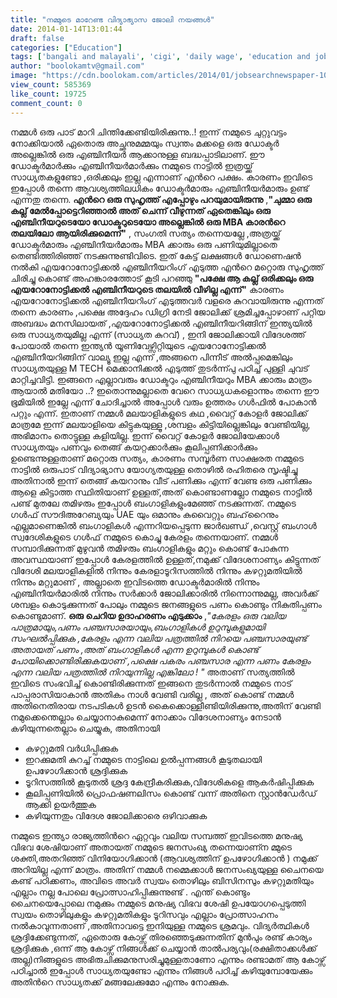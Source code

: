 ```yaml
---
title: "നമ്മുടെ മാറേണ്ട വിദ്യാഭ്യാസ ജോലി നയങ്ങള്‍"
date: 2014-01-14T13:01:44
draft: false
categories: ["Education"]
tags: ['bangali and malayali', 'cigi', 'daily wage', 'education and job', 'education and placement', 'education in kerala', 'Ibiza', 'indian education', 'jobs in kerala']
author: "boolokamtv@gmail.com"
image: "https://cdn.boolokam.com/articles/2014/01/jobsearchnewspaper-1024x759.jpg"
view_count: 585369
like_count: 19725
comment_count: 0
---
```


നമ്മള്‍ ഒരു പാട് മാറി ചിന്തിക്കേണ്ടിയിരിക്കുന്നു..! ഇന്ന് നമ്മുടെ ചുറ്റുവട്ടം നോക്കിയാല്‍ ഏതൊരു അച്ഛനുമമ്മയും സ്വന്തം മക്കളെ ഒരു ഡോക്ടര്‍ അല്ലെങ്കില്‍ ഒരു എഞ്ചിനീയര്‍ ആക്കാനുള്ള ബദ്ധപ്പാടിലാണ്. ഈ ഡോക്ടര്‍മാര്‍ക്കും എഞ്ചിനീയര്‍മാര്‍ക്കും നമ്മുടെ നാട്ടില്‍ ഇത്രയ്ക്ക് സാധ്യതകളുണ്ടോ ,ഒരിക്കലും ഇല്ല എന്നാണ് എന്‍റെ പക്ഷം. കാരണം ഇവിടെ ഇപ്പോള്‍ തന്നെ ആവശ്യത്തിലധികം ഡോക്ടര്‍മാരും എഞ്ചിനീയര്‍മാരും ഉണ്ട് എന്നതു തന്നെ. **എന്‍റെ ഒരു സുഹൃത്ത്‌ എപ്പോഴും പറയുമായിരുന്നു** ,**"ചുമ്മാ ഒരു കല്ല്‌ മേല്‍പ്പോട്ടെറിഞ്ഞാല്‍ അത് ചെന്ന് വീഴുന്നത് ഏതെങ്കിലും ഒരു എഞ്ചിനീയറുടെയോ ഡോക്ടറുടെയോ അല്ലെങ്കില്‍ ഒരു MBA കാരന്‍റെ തലയിലോ ആയിരിക്കുമെന്ന്"** , സംഗതി സത്യം തന്നെയല്ലേ ,അത്രയ്ക്ക് ഡോക്ടര്‍മാരും എഞ്ചിനീയര്‍മാരും MBA ക്കാരും ഒരു പണിയുമില്ലാതെ തെണ്ടിത്തിരിഞ്ഞ് നടക്കുന്നുണ്ടിവിടെ. ഇത് കേട്ട് ലക്ഷങ്ങള്‍ ഡോണെഷന്‍ നല്‍കി എയറോനോട്ടിക്കല്‍ എഞ്ചിനീയറിംഗ് എടുത്ത എന്‍റെ മറ്റൊരു സുഹൃത്ത്‌ ചിരിച്ചു കൊണ്ട് അഹങ്കാരത്തോട് കൂടി പറഞ്ഞു **"പക്ഷേ ആ കല്ല്‌ ഒരിക്കലും ഒരു എയറോനോട്ടിക്കല്‍ എഞ്ചിനീയറുടെ തലയില്‍ വീഴില്ല എന്ന്"** കാരണം എയറോനോട്ടിക്കല്‍ എഞ്ചിനീയറിംഗ് എടുത്തവര്‍ വളരെ കുറവായിരുന്നു എന്നത് തന്നെ കാരണം ,പക്ഷെ അദ്ദേഹം ഡിഗ്രി നേടി ജോലിക്ക് ശ്രമിച്ചപ്പോഴാണ് പറ്റിയ അബദ്ധം മനസിലായത് ,എയറോനോട്ടിക്കല്‍ എഞ്ചിനീയറിങ്ങിന് ഇന്ത്യയില്‍ ഒരു സാധ്യതയുമില്ല എന്ന് (സാധ്യത കുറവ്) , ഇനി ജോലിക്കായി വിദേശത്ത് പോയാല്‍ തന്നെ ഇന്ത്യന്‍ യൂണിവേഴ്സിറ്റിയുടെ എയറോനോട്ടിക്കല്‍ എഞ്ചിനീയറിങ്ങിന് വാല്യൂ ഇല്ല എന്ന് ,അങ്ങനെ പിന്നീട് അല്‍പ്പമെങ്കിലും സാധ്യതയുള്ള M TECH മെക്കാനിക്കല്‍ എടുത്ത് തുടര്‍ന്ന്പു പഠിച്ച് പുള്ളി ചുവട് മാറ്റിച്ചവിട്ടി. ഇങ്ങനെ എല്ലാവരും ഡോക്ടറും എഞ്ചിനീയറും MBA ക്കാരും മാത്രം ആയാല്‍ മതിയോ ..? ഇതൊന്നുമല്ലാതെ വേറെ സാധ്യധകളൊന്നും തന്നെ ഈ ഭൂമിയില്‍ ഇല്ലേ എന്ന് ചോദിച്ചാല്‍ അപ്പോള്‍ വരും ഉത്തരം ഗള്‍ഫില്‍ പോകാന്‍ പറ്റും എന്ന്. ഇതാണ് നമ്മള്‍ മലയാളികളുടെ കഥ ,വൈറ്റ് കോളര്‍ ജോലിക്ക് മാത്രമേ ഇന്ന് മലയാളിയെ കിട്ടുകയുള്ളൂ ,ശമ്പളം കിട്ടിയില്ലെങ്കിലും വേണ്ടിയില്ല, അഭിമാനം തൊട്ടുള്ള കളിയില്ല. ഇന്ന് വൈറ്റ് കോളര്‍ ജോലിയേക്കാള്‍ സാധ്യതയും പണവും തെങ്ങ് കയറ്റക്കാര്‍ക്കും കൂലിപ്പണിക്കാര്‍ക്കും ഉണ്ടെന്നുള്ളതാണ് മറ്റൊരു സത്യം, കാരണം സമ്പൂര്‍ണ സാക്ഷരത നമ്മുടെ നാട്ടില്‍ ഒരുപാട് വിദ്യാഭ്യാസ യോഗ്യതയുള്ള തൊഴില്‍ രഹിതരെ സൃഷ്ടിച്ചു അതിനാല്‍ ഇന്ന് തെങ്ങ് കയറാനും വീട് പണിക്കും എന്ന് വേണ്ട ഒരു പണിക്കും ആളെ കിട്ടാത്ത സ്ഥിതിയാണ് ഉള്ളത്,അത് കൊണ്ടാണല്ലോ നമ്മുടെ നാട്ടില്‍ പണ്ട് മുതലേ തമിഴരും ഇപ്പോള്‍ ബംഗാളികളുംമേഞ്ഞ് നടക്കുന്നത്. നമ്മുടെ ഗള്‍ഫ്‌ സൗദിഅറേബ്യയും UAE യും ഒമാനും കുവൈറ്റും ബഹ്‌റൈനും എല്ലമാണെങ്കില്‍ ബംഗാളികള്‍ എന്നറിയപ്പെടുന്ന ജാര്‍ഖണ്ഡ് ,വെസ്റ്റ് ബംഗാള്‍ സ്വദേശികളുടെ ഗള്‍ഫ്‌ നമ്മുടെ കൊച്ചു കേരളം തന്നെയാണ്. നമ്മള്‍ സമ്പാദിക്കുന്നത് മുഴുവന്‍ തമിഴരും ബംഗാളികളും മറ്റും കൊണ്ട് പോകുന്ന അവസ്ഥയാണ് ഇപ്പോള്‍ കേരളത്തില്‍ ഉള്ളത്,നമുക്ക് വിദേശനാണ്യം കിട്ടുന്നത് വിദേശി മലയാളികളില്‍ നിന്നും കേരളാടൂറിസത്തില്‍ നിന്നും കഴറ്റുമതിയില്‍ നിന്നും മറ്റുമാണ് , അല്ലാതെ ഇവിടത്തെ ഡോക്ടര്‍മാരില്‍ നിന്നും എഞ്ചിനീയര്‍മാരില്‍ നിന്നും സര്‍ക്കാര്‍ ജോലിക്കാരില്‍ നിന്നൊന്നുമല്ല, അവര്‍ക്ക് ശമ്പളം കൊടുക്കുന്നത് പോലും നമ്മുടെ ജനങ്ങളുടെ പണം കൊണ്ടും നികുതിപ്പണം കൊണ്ടുമാണ്. **ഒരു ചെറിയ ഉദാഹരണം എടുക്കാം** ,_"കേരളം ഒരു വലിയ പാത്രമായും,പണം പഞ്ചസാരയായും,ബംഗാളികള്‍ ഉറുമ്പുകളുമായി സംഘല്‍പ്പിക്കുക ,കേരളം എന്ന വലിയ പത്രത്തില്‍ നിറയെ പഞ്ചസാരയുണ്ട് അതായത് പണം ,അത് ബംഗാളികള്‍ എന്ന ഉറുമ്പുകള്‍ കൊണ്ട് പോയിക്കൊണ്ടിരിക്കുകയാണ് ,പക്ഷെ പകരം പഞ്ചസാര എന്ന പണം കേരളം എന്ന വലിയ പത്രത്തില്‍ നിറയുന്നില്ല എങ്കിലോ ! "_ അതാണ് സത്യത്തില്‍ ഇവിടെ സംഭവിച്ച് കൊണ്ടിരിക്കുന്നത് ഇങ്ങനെ തുടര്‍ന്നാല്‍ നമ്മുടെ നാട് പാപ്പരാസിയാകാന്‍ അതികം നാള്‍ വേണ്ടി വരില്ല , അത് കൊണ്ട് നമ്മള്‍ അതിനെതിരായ നടപടികള്‍ ഉടന്‍ കൈക്കൊള്ളീണ്ടിയിരിക്കുന്നു,അതിന് വേണ്ടി നമുക്കെന്തെല്ലാം ചെയ്യാനാകുമെന്ന് നോക്കാം വിദേശനാണ്യം നേടാന്‍ കഴിയുന്നതെല്ലാം ചെയ്യുക, അതിനായി 

  * കഴറ്റുമതി വര്‍ധിപ്പിക്കുക
  * ഇറക്കുമതി കുറച്ച് നമ്മുടെ നാട്ടിലെ ഉല്‍പ്പന്നങ്ങള്‍ കൂടുതലായി ഉപഴോഗിക്കാന്‍ ശ്രദ്ദിക്കുക
  * ടൂറിസത്തില്‍ കൂടുതല്‍ ശ്രദ്ദ കേന്ദ്രീകരിക്കുക,വിദേശികളെ ആകര്‍ഷിപ്പിക്കുക
  * കൂലിപ്പണിയില്‍ പ്രൊഫഷണലിസം കൊണ്ട് വന്ന് അതിനെ സ്റ്റാന്‍ഡേര്‍ഡ് ആക്കി ഉയര്‍ത്തുക
  * കഴിയുന്നതും വിദേശ ജോലിക്കാരെ ഒഴിവാക്കുക

നമ്മുടെ ഇന്ത്യാ രാജ്യത്തിന്‍റെ ഏറ്റവും വലിയ സമ്പത്ത്‌ ഇവിടത്തെ മനുഷ്യ വിഭവ ശേഷിയാണ് അതായത് നമ്മുടെ ജനസംഖ്യ തന്നെയാണ്ന മ്മുടെ ശക്തി,അതറിഞ്ഞ് വിനിയോഗിക്കാന്‍ (ആവശ്യത്തിന് ഉപഴോഗിക്കാന്‍ ) നമുക്ക് അറിയില്ല എന്ന് മാത്രം. അതിന് നമ്മള്‍ നമ്മെക്കാള്‍ ജനസംഖ്യയുള്ള ചൈനയെ കണ്ട് പഠിക്കണം, അവിടെ അവര്‍ സ്വയം തൊഴിലും ബിസിനസും കഴറ്റുമതിയും എല്ലാം നല്ല പോലെ പ്രോത്സാഹിപ്പിക്കുന്നുണ്ട് . എന്ത് കൊണ്ടും ചൈനയെപ്പോലെ നമുക്കും നമ്മുടെ മനുഷ്യ വിഭവ ശേഷി ഉപയോഗപ്പെടുത്തി സ്വയം തൊഴിലുകളും കഴറ്റുമതികളും ടൂറിസവും എല്ലാം പ്രോത്സാഹനം നല്‍കാവുന്നതാണ് ,അതിനാവട്ടെ ഇനിയുള്ള നമ്മുടെ ശ്രമവും. വിദ്യര്‍ത്ഥികള്‍ ശ്രദ്ദിക്കേണ്ടുന്നത്, ഏതൊരു കോഴ്സ് തിരഞ്ഞെടുക്കുന്നതിന് മുന്‍പും രണ്ട് കാര്യം ശ്രദ്ദിക്കുക ,ഒന്ന് ആ കോഴ്സ് നിങ്ങള്‍ക്ക് ചെയ്യാന്‍ താല്‍പര്യവും(രക്ഷിതാക്കള്‍ക്ക് അല്ല)നിങ്ങളുടെ അഭിരുചിക്കുമനുസരിച്ചുമുള്ളതാണോ എന്നും രണ്ടാമത് ആ കോഴ്സ് പഠിച്ചാല്‍ ഇപ്പോള്‍ സാധ്യതയുണ്ടോ എന്നും നിങ്ങള്‍ പഠിച്ച് കഴിയുമ്പോയേക്കും അതിന്‍റെ സാധ്യതക്ക് മങ്ങലേക്കുമോ എന്നും നോക്കുക.
